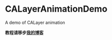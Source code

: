 CALayerAnimationDemo
====================

A demo of CALayer animation

**教程请移步[我的博客](http://benxia.gitcafe.com/blog/2014/11/17/shi-yong-calayerde-maskdong-hua/)**
